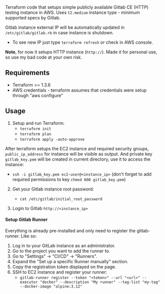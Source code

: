 
Terraform code that setups simple publicly available Gitlab CE (HTTP) testing instance  in AWS. Uses `t2.medium` instance type - minimum supported specs by Gitlab.

Gitlab instance external IP will be automatically updated in `/etc/gitlab/gitlab.rb` in case instance is shutdown. 
- To see new IP just type `terraform refresh` or check in AWS console. 

**Note**, for now it setups HTTP instance (`http://`).  Made it for personal use, so use my bad code at your own risk.

## Requirements

- Terraform >= 1.3.6
- AWS credentials - terraform assumes that credentials were setup through "aws configure"

## Usage

1. Setup and run Terraform:
	- `terraform init`
	- `terraform plan`
	- `terraform apply -auto-approve`

After terraform setups the EC2 instance and required security groups, `public_ip_address` for  instance will be visible as output. And private key `gitlab_key.pem` will be created in current directory, use it to access the instance:
- `ssh -i gitlab_key.pem ec2-user@<instance_ip>` (don't forget to add required permissions to key `chmod 600 gitlab_key.pem`)

2. Get your Gitlab instance root password:
	- `cat /etc/gitlab/initial_root_password`

3. Login to Gitlab `http://<instance_ip>`

#### Setup Gitlab Runner

Everything is already pre-installed and only need to register the gitlab-runner. Like so:
1. Log in to your GitLab instance as an administrator.
2. Go to the project you want to add the runner to.
3. Go to "Settings" -> "CI/CD" -> "Runners".
4. Expand the "Set up a specific Runner manually" section.
5. Copy the registration token displayed on the page.
6. SSH to EC2 instance and register your runner:
	- `gitlab-runner register --token "<token>" --url "<url>" --executor "docker" --description "My runner" --tag-list "my-tag" --docker-image "alpine:3.12"`